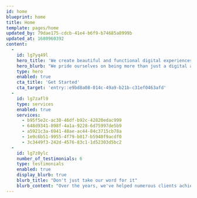 ```yaml
---
id: home
blueprint: home
title: Home
template: pages/home
updated_by: 79dae175-cdcb-41e4-b6f9-b74685a8999b
updated_at: 1680960392
content:
  -
    id: lg7yq49l
    hero_title: 'We create beautiful and functional digital experiences'
    hero_blurb: "We pride ourselves on being more than just a digital agency. We're your partner in success. Our team is dedicated to building long-lasting relationships with our clients, and we're committed to helping them achieve their business goals through our custom digital solutions."
    type: hero
    enabled: true
    cta_title: 'Get Started'
    cta_target: 'entry::e9bd8a08-014c-49a9-b21b-c31ef0463afd'
  -
    id: lg7zafl9
    type: services
    enabled: true
    services:
      - b95f5e2c-ac30-46df-b92c-42820edac999
      - 648d9341-898f-4a1a-9228-6d75997de5b9
      - a5921c3a-6941-48ae-ac44-84c3715cb78a
      - 1e9c6b51-9955-4f79-b017-b5940f9acdf0
      - 3c3449f3-242d-4576-83c1-1d52303d5bc2
  -
    id: lg7z0ylc
    number_of_testimonials: 6
    type: testimonials
    enabled: true
    display_blurb: true
    blurb_title: "Don't just take our word for it"
    blurb_content: "Over the years, we've helped numerous clients achieve their business goals through our innovative digital solutions. From increasing website traffic and engagement to boosting sales and revenue, our team is dedicated to delivering exceptional results that exceed our clients' expectations."
---
```

